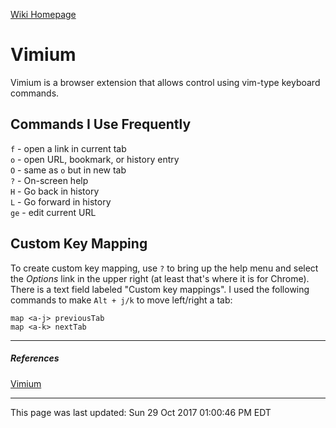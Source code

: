 [Wiki Homepage](index.md)
# Vimium 

Vimium is a browser extension that allows control using vim-type keyboard commands.

## Commands I Use Frequently

`f` - open a link in current tab  
`o` - open URL, bookmark, or history entry  
`O` - same as `o` but in new tab  
`?` - On-screen help  
`H` - Go back in history  
`L` - Go forward in history  
`ge` - edit current URL  

## Custom Key Mapping

To create custom key mapping, use `?` to bring up the help menu and select the *Options* link in the upper right (at least that's where it is for Chrome).  There is a text field labeled "Custom key mappings".  I used the following commands to make `Alt + j/k` to move left/right a tab:  
```
map <a-j> previousTab
map <a-k> nextTab
```

---
##### References

[Vimium](https://vimium.github.io)

---
This page was last updated: Sun 29 Oct 2017 01:00:46 PM EDT 
